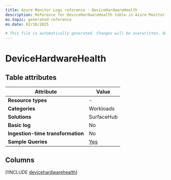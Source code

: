 ```yaml
---
title: Azure Monitor Logs reference - DeviceHardwareHealth
description: Reference for DeviceHardwareHealth table in Azure Monitor Logs.
ms.topic: generated-reference
ms.date: 02/18/2025

# This file is automatically generated. Changes will be overwritten. Do not change this file directly.
---
```


# DeviceHardwareHealth




## Table attributes

|Attribute|Value|
|---|---|
|**Resource types**|-|
|**Categories**|Workloads|
|**Solutions**| SurfaceHub|
|**Basic log**|No|
|**Ingestion-time transformation**|No|
|**Sample Queries**|[Yes](/azure/azure-monitor/reference/queries/devicehardwarehealth)|



## Columns
  
[!INCLUDE [devicehardwarehealth](~/reusable-content/ce-skilling/azure/includes/azure-monitor/reference/tables/devicehardwarehealth-include.md)]
